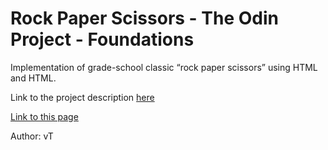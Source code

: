 # Rock Paper Scissors - The Odin Project - Foundations
Implementation of grade-school classic “rock paper scissors” using HTML and HTML.

Link to the project description [here](https://www.theodinproject.com/lessons/foundations-rock-paper-scissors)

[Link to this page]()

Author: vT